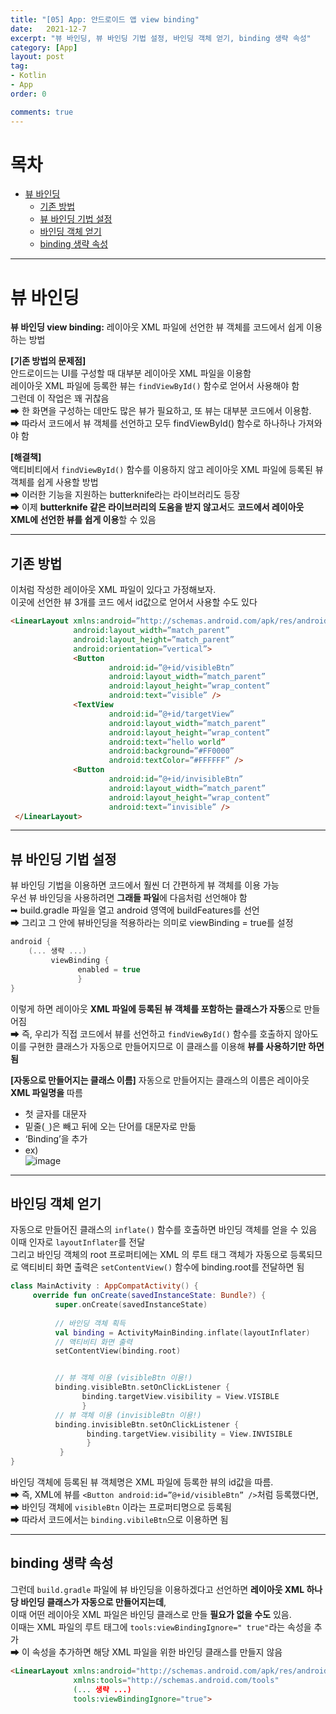 ```yaml
---
title: "[05] App: 안드로이드 앱 view binding"
date:   2021-12-7
excerpt: "뷰 바인딩, 뷰 바인딩 기법 설정, 바인딩 객체 얻기, binding 생략 속성"  
category: [App]
layout: post
tag:
- Kotlin
- App
order: 0

comments: true
---
```


# 목차
- [뷰 바인딩](#뷰-바인딩)
  * [기존 방법](#기존-방법)
  * [뷰 바인딩 기법 설정](#뷰-바인딩-기법-설정)
  * [바인딩 객체 얻기](#바인딩-객체-얻기)
  * [binding 생략 속성](#binding-생략-속성)



----

# 뷰 바인딩
**뷰 바인딩 view binding:** 레이아웃 XML 파일에 선언한 뷰 객체를 코드에서 쉽게 이용하는 방법     

**[기존 방법의 문제점]**    
안드로이드는 UI를 구성할 때 대부분 레이아웃 XML 파일을 이용함     
레이아웃 XML 파일에 등록한 뷰는 ```findViewById()``` 함수로 얻어서 사용해야 함      
그런데 이 작업은 꽤 귀찮음   
➡ 한 화면을 구성하는 데만도 많은 뷰가 필요하고, 또 뷰는 대부분 코드에서 이용함.      
➡ 따라서 코드에서 뷰 객체를 선언하고 모두 findViewById() 함수로 하나하나 가져와야 함    

**[해결책]**     
액티비티에서 ```findViewById()``` 함수를 이용하지 않고 레이아웃 XML 파일에 등록된 뷰 객체를 쉽게 사용할 방법           
➡ 이러한 기능을 지원하는 butterknife라는 라이브러리도 등장       
➡ 이제 **butterknife 같은 라이브러리의 도움을 받지 않고서**도 **코드에서 레이아웃 XML에 선언한 뷰를 쉽게 이용**할 수 있음      



-----

## 기존 방법   
이처럼 작성한 레이아웃 XML 파일이 있다고 가정해보자.       
이곳에 선언한 뷰 3개를 코드 에서 id값으로 얻어서 사용할 수도 있다    
 

  
```html
<LinearLayout xmlns:android=”http://schemas.android.com/apk/res/android” 
              android:layout_width=”match_parent” 
              android:layout_height=”match_parent” 
              android:orientation=”vertical”> 
              <Button
                      android:id=”@+id/visibleBtn”
                      android:layout_width=”match_parent” 
                      android:layout_height=”wrap_content” 
                      android:text=”visible” /> 
              <TextView
                      android:id=”@+id/targetView”
                      android:layout_width=”match_parent”
                      android:layout_height=”wrap_content” 
                      android:text=”hello world” 
                      android:background=”#FF0000”
                      android:textColor=”#FFFFFF” /> 
              <Button
                      android:id=”@+id/invisibleBtn”
                      android:layout_width=”match_parent” 
                      android:layout_height=”wrap_content” 
                      android:text=”invisible” /> 
 </LinearLayout>
 ```
  
</div>
</details>

---


## 뷰 바인딩 기법 설정   
뷰 바인딩 기법을 이용하면 코드에서 훨씬 더 간편하게 뷰 객체를 이용 가능    
우선 뷰 바인딩을 사용하려면 **그래들 파일**에 다음처럼 선언해야 함     
➡ build.gradle 파일을 열고 android 영역에 buildFeatures를 선언       
➡ 그리고 그 안에 뷰바인딩을 적용하라는 의미로 viewBinding = true를 설정            

```kotlin
android { 
    (... 생략 ...) 
         viewBinding { 
               enabled = true 
               }
}
```


이렇게 하면 레이아웃 **XML 파일에 등록된 뷰 객체를 포함하는 클래스가 자동**으로 만들어짐        
➡ 즉, 우리가 직접 코드에서 뷰를 선언하고 ```findViewById()``` 함수를 호출하지 않아도 이를 구현한 클래스가 자동으로 만들어지므로 이 클래스를 이용해 **뷰를 사용하기만 하면 됨**    



**[자동으로 만들어지는 클래스 이름]**
자동으로 만들어지는 클래스의 이름은 레이아웃 **XML 파일명을** 따름     
* 첫 글자를 대문자     
* 밑줄(```_```)은 빼고 뒤에 오는 단어를 대문자로 만듦     
* ‘Binding’을 추가        
* ex)    
![image](https://user-images.githubusercontent.com/76824611/182737532-f0399d8a-abe3-4e86-92ed-2a8b3fa24ca0.png)

------

## 바인딩 객체 얻기           
자동으로 만들어진 클래스의 ```inflate()``` 함수를 호출하면 바인딩 객체를 얻을 수 있음        
이때 인자로 ```layoutInflater```를 전달       
그리고 바인딩 객체의 root 프로퍼티에는 XML 의 루트 태그 객체가 자동으로 등록되므로 액티비티 화면 출력은 ```setContentView()``` 함수에 binding.root를 전달하면 됨      



```kotlin
class MainActivity : AppCompatActivity() { 
     override fun onCreate(savedInstanceState: Bundle?) { 
          super.onCreate(savedInstanceState)
          
          // 바인딩 객체 획득 
          val binding = ActivityMainBinding.inflate(layoutInflater) 
          // 액티비티 화면 출력 
          setContentView(binding.root)


          // 뷰 객체 이용 (visibleBtn 이용!)
          binding.visibleBtn.setOnClickListener { 
                binding.targetView.visibility = View.VISIBLE 
                } 
          // 뷰 객체 이용 (invisibleBtn 이용!)
          binding.invisibleBtn.setOnClickListener { 
                 binding.targetView.visibility = View.INVISIBLE 
                 } 
           } 
}
```


바인딩 객체에 등록된 뷰 객체명은 XML 파일에 등록한 뷰의 id값을 따름.     
➡ 즉, XML에 뷰를 ```<Button android:id=”@+id/visibleBtn” />```처럼 등록했다면,   
➡ 바인딩 객체에 ```visibleBtn``` 이라는 프로퍼티명으로 등록됨     
➡ 따라서 코드에서는 ```binding.vibileBtn```으로 이용하면 됨     

-----

## binding 생략 속성    
그런데 ```build.gradle``` 파일에 뷰 바인딩을 이용하겠다고 선언하면 **레이아웃 XML 하나당 바인딩 클래스가 자동으로 만들어지는데**,     
이때 어떤 레이아웃 XML 파일은 바인딩 클래스로 만들 **필요가 없을 수도** 있음.      
이때는 XML 파일의 루트 태그에 ```tools:viewBindingIgnore=" true"```라는 속성을 추가      
➡ 이 속성을 추가하면 해당 XML 파일을 위한 바인딩 클래스를 만들지 않음     

```html
<LinearLayout xmlns:android="http://schemas.android.com/apk/res/android"
              xmlns:tools="http://schemas.android.com/tools" 
              (... 생략 ...) 
              tools:viewBindingIgnore="true">
``` 
